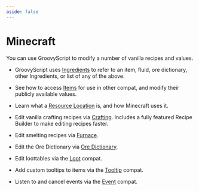 ```yaml
---
aside: false
---
```



# Minecraft

You can use GroovyScript to modify a number of vanilla recipes and values.

* GroovyScript uses [Ingredients](./ingredient.md) to refer to an item, fluid, ore dictionary, other Ingredients, or list of any of the above.

* See how to access [Items](./item.md) for use in other compat, and modify their publicly available values.

* Learn what a [Resource Location](./resource_location.md) is, and how Minecraft uses it.

* Edit vanilla crafting recipes via [Crafting](./crafting.md). Includes a fully featured Recipe Builder to make
  editing recipes faster.

* Edit smelting recipes via [Furnace](./furnace.md).

* Edit the Ore Dictionary via [Ore Dictionary](./ore_dictionary.md).

* Edit loottables via the [Loot](./loot.md) compat.

* Add custom tooltips to items via the [Tooltip](./tooltip.md) compat.

* Listen to and cancel events via the [Event](./events/index.md) compat.
